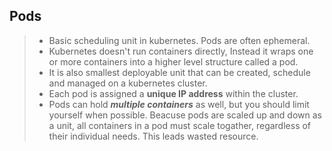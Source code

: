 ## Pods
> * Basic scheduling unit in kubernetes. Pods are often ephemeral.
> * Kubernetes doesn't run containers directly, Instead it wraps one or more containers into a higher level structure called a pod.
> * It is also smallest deployable unit that can be created, schedule and managed on a kubernetes cluster.
> * Each pod is assigned a **unique IP address** within the cluster.
> * Pods can hold ***multiple containers*** as well, but you should limit yourself when possible. Beacuse pods are scaled up and down as a unit, all containers in a pod must scale togather, regardless of their individual needs. This leads wasted resource.